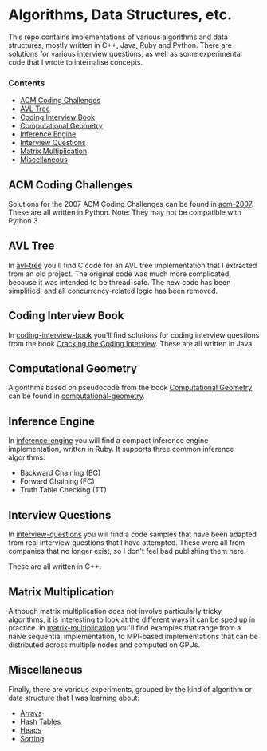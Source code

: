 # Algorithms, Data Structures, etc.

This repo contains implementations of various algorithms and data structures, mostly written in C++, Java, Ruby and Python. There are solutions for various interview questions, as well as some experimental code that I wrote to internalise concepts.

### Contents

- [ACM Coding Challenges](#acm-coding-challenges)
- [AVL Tree](#avl-tree)
- [Coding Interview Book](#coding-interview-book)
- [Computational Geometry](#computational-geometry)
- [Inference Engine](#inference-engine)
- [Interview Questions](#interview-questions)
- [Matrix Multiplication](#matrix-multiplication)
- [Miscellaneous](#miscellaneous)

## ACM Coding Challenges

Solutions for the 2007 ACM Coding Challenges can be found in [acm-2007](./acm-2007). These are all written in Python. Note: They may not be compatible with Python 3.

## AVL Tree

In [avl-tree](./avl-tree) you'll find C code for an AVL tree implementation that I extracted from an old project. The original code was much more complicated, because it was intended to be thread-safe. The new code has been simplified, and all concurrency-related logic has been removed.

## Coding Interview Book

In [coding-interview-book](./coding-interview-book) you'll find solutions for coding interview questions from the book [Cracking the Coding Interview](http://www.crackingthecodinginterview.com/). These are all written in Java.

## Computational Geometry

Algorithms based on pseudocode from the book [Computational Geometry](https://www.springer.com/gp/book/9783540779735) can be found in [computational-geometry](./computational-geometry).

## Inference Engine

In [inference-engine](./inference-engine) you will find a compact inference engine implementation, written in Ruby. It supports three common inference algorithms:

* Backward Chaining (BC)
* Forward Chaining (FC)
* Truth Table Checking (TT)

## Interview Questions

In [interview-questions](./interview-questions) you will find a code samples that have been adapted from real interview questions that I have attempted. These were all from companies that no longer exist, so I don't feel bad publishing them here.

These are all written in C++.

## Matrix Multiplication

Although matrix multiplication does not involve particularly tricky algorithms, it is interesting to look at the different ways it can be sped up in practice. In [matrix-multiplication](./matrix-multiplication) you'll find examples that range from a naive sequential implementation, to MPI-based implementations that can be distributed across multiple nodes and computed on GPUs.

## Miscellaneous

Finally, there are various experiments, grouped by the kind of algorithm or data structure that I was learning about:

* [Arrays](./arrays)
* [Hash Tables](./hash-tables)
* [Heaps](./heaps)
* [Sorting](./sorting)
